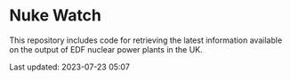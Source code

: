 # Nuke Watch

This repository includes code for retrieving the latest information available on the output of EDF nuclear power plants in the UK.

Last updated: 2023-07-23 05:07